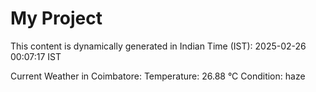 # My Project

This content is dynamically generated in Indian Time (IST): 2025-02-26 00:07:17 IST


Current Weather in Coimbatore:
Temperature: 26.88 °C
Condition: haze
